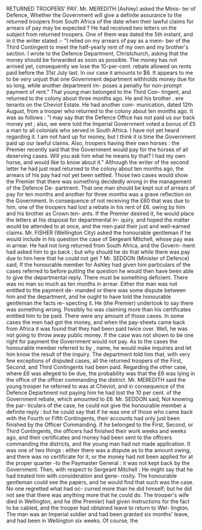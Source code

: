 RETURNED TROOPERS' PAY. Mr. MEREDITH (Ashley) asked the Minis- ter of Defence, Whether the Government will give a definite assurance to the returned troopers from South Africa of the date when their lawful claims for arrears of pay may be expected ? He had received two letters on the subject from returned troopers. One of them was dated the 5th instant, and in it the writer stated :- "I relied on my arrears of pay as a mem- ber of the Third Contingent to meet the half-yearly rent of my own and my brother's section. I wrote to the Defence Department, Christchurch, asking that the money should be forwarded as soon as possible. The money has not arrived yet, consequently we lose the 10-per-cent. rebate allowed on rents paid before the 31st July last. In our case it amounts to $6. It appears to me to be very unjust that one Government department withholds money due for so long, while another department im- poses a penalty for non-prompt payment of rent." That young man belonged to the Third Con- tingent, and returned to the colony about three months ago. He and his brother . ere tenants on the Cheviot Estate. He had another com- munication, dated 12th August, from a trooper who returned to the colony about ten months ago. It was as follows : "I may say that the Defence Office has not paid us our back money yet ; also, we were told the Imperial Government voted a bonus of £5 a man to all colonials who served in South Africa. I have not yet heard regarding it. I am not hard up for money, but I think it is time the Government paid up our lawful claims. Also, troopers having their own horses : the Premier recently said that the Government would pay for the horses of all deserving cases. Will you ask him what he means by that? I had my own horse, and would like to know about it." Although the writer of the second letter he had just read returned to the colony about ten months ago, the arrears of his pay had not yet been settled. Those two cases would show the Premier that there was something decidedly wrong in the management of the Defence De- partment. That one man should be kept out of arrears of pay for ten months and another for three months was a grave reflection on the Government. In consequence of not receiving the £60 that was due to him, one of the troopers had lost a rebate in his rent of £6. owing by him and his brother as Crown ten- ants. If the Premier desired it, he would place the letters at his disposal for departmental in- quiry, and hoped the matter would be attended to at once, and the men paid their just and well-earned claims. Mr. FISHER (Wellington City) asked the honourable gentleman if he would include in his question the case of Sergeant Mitchell, whose pay was in arrear. He had not long returned from South Africa, and the Govern- ment had asked him to go back ; but why should he do that while there was pay due to him here that he could not get ? Mr. SEDDON (Minister of Defence) said, If the honourable member for Ashley had given him particulars of the cases referred to before putting the question he would then have been able to give the departmental reply. There must be something deficient. There was no man so much as ten months in arrear. Either the man was not entitled to the payment de- manded or there was some dispute between him and the department, and he ought to have told the honourable gentleman the facts re- specting it. He (the Premier) undertook to say there was something wrong. Possibly ho was claiming more than his certificates entitled him to be paid. There were any amount of those cases. In some cases the men had got the money, and when the pay-sheets came back from Africa it was found that they had been paid twice over. Well, he was not going to throw away public money. If the case was not shown to be one right for payment the Government would not pay. As to the cases the honourable member referred to by , name, he would make inquiries and let him know the result of the inquiry. The department told him that, with very few exceptions of disputed cases, all the returned troopers of the First, Second, and Third Contingents had been paid. Regarding the other case, where £6 was alleged to be due, the probability was that the £6 was lying in the office of the officer commanding the district. Mr. MEREDITH said the young trooper he referred to was at Cheviot, and in consequence of the Defence Department not paying him he had lost the 10 per cent. of the Government rebate, which amounted to £6. Mr. SEDDON said, Not knowing the par- ticulars of the case, he could not give the honourable member a definite reply : but he could say that if he was one of those who came back with the Fourth or Fifth Contingents, their accounts had only just been finished by the Officer Commanding. If he belonged to the First, Second, or Third Contingents, the officers had finished their work weeks and weeks ago, and their certificates and money had been sent to the officers commanding the districts, and the young man had not made application. It was one of two things : either there was a dispute as to the amount owing, and there was no certificate for it, or the money had not been applied for at the proper quarter -to the Paymaster General : it was not kept back by the Government. Then, with respect to Sergeant Mitchell : He might say that he had treated him with consideration and gene- rosity. The honourable gentleman could see the papers, and he would find that such was the case. No one regretted what had oc- curred more than he did himself; but he did not see that there was anything more that he could do. The trooper's wife died in Wellington, and he (the Premier) had given instructions for the fact to be cabled, and the trooper had obtained leave to return to Wel- lington. The man was an Imperial soldier and had been granted six months' leave, and had been in Wellington six weeks. Of course, the 